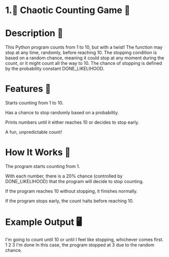 # 1.🔢 Chaotic Counting Game 🎲
# Description 📜
This Python program counts from 1 to 10, but with a twist! The function may stop at any time, randomly, before reaching 10. The stopping condition is based on a random chance, meaning it could stop at any moment during the count, or it might count all the way to 10. The chance of stopping is defined by the probability constant DONE_LIKELIHOOD.

# Features 🎯
Starts counting from 1 to 10.

Has a chance to stop randomly based on a probability.

Prints numbers until it either reaches 10 or decides to stop early.

A fun, unpredictable count!

# How It Works 🔄
The program starts counting from 1.

With each number, there is a 20% chance (controlled by DONE_LIKELIHOOD) that the program will decide to stop counting.

If the program reaches 10 without stopping, it finishes normally.

If the program stops early, the count halts before reaching 10.

# Example Output 🖥️

I'm going to count until 10 or until I feel like stopping, whichever comes first.
1
2
3
I'm done
In this case, the program stopped at 3 due to the random chance.